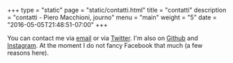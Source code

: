 +++
type = "static"
page = "static/contatti.html"
title = "contatti"
description = "contatti - Piero Macchioni, journo"
menu = "main"
weight = "5"
date = "2016-05-05T21:48:51-07:00"
+++

<div class="h-card">
You can contact me via <a rel="me" class="u-email" target="_blank" href="http://www.shortwhale.com/leibniz">email</a> or via <a rel="me" target="_blank" class="u-url" href="https://twitter.com/leibniz">Twitter</a>. I'm also on <a rel="me" class="u-url" href="https://github.com/macchioni" target="_blank" >Github</a> and <a href="https://instagram.com/piero_mac" rel="me" target="_blank" >Instagram</a>. At the moment I do not fancy Facebook that much (a few reasons <a href"/open-web/">here</a>).
</div>
